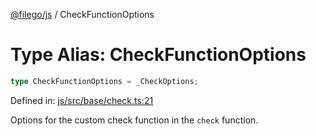 [@filego/js](../README.md) / CheckFunctionOptions

# Type Alias: CheckFunctionOptions

```ts
type CheckFunctionOptions = _CheckOptions;
```

Defined in: [js/src/base/check.ts:21](https://github.com/alpheusday/filego.js/blob/0b6198ac40a1ab78f90e02a6ab2598047e19ad06/packages/js/src/base/check.ts#L21)

Options for the custom check function in the `check` function.
